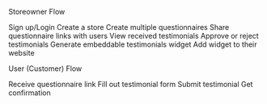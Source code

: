 Storeowner Flow

Sign up/Login
Create a store
Create multiple questionnaires
Share questionnaire links with users
View received testimonials
Approve or reject testimonials
Generate embeddable testimonials widget
Add widget to their website


User (Customer) Flow

Receive questionnaire link
Fill out testimonial form
Submit testimonial
Get confirmation


